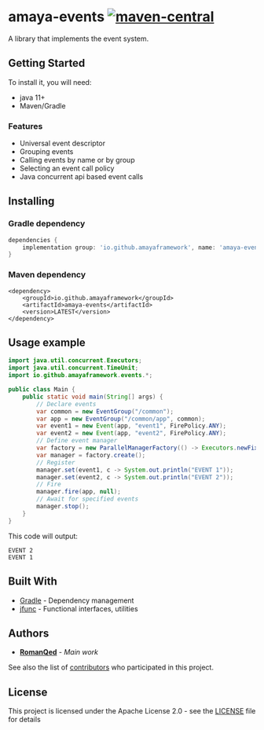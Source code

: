 # amaya-events [![maven-central](https://img.shields.io/maven-central/v/io.github.amayaframework/amaya-events?color=blue)](https://repo1.maven.org/maven2/io/github/amayaframework/amaya-events/)

A library that implements the event system.

## Getting Started

To install it, you will need:

* java 11+
* Maven/Gradle

### Features

* Universal event descriptor
* Grouping events
* Calling events by name or by group
* Selecting an event call policy
* Java concurrent api based event calls

## Installing

### Gradle dependency

```Groovy
dependencies {
    implementation group: 'io.github.amayaframework', name: 'amaya-events', version: 'LATEST'
}
```

### Maven dependency

```
<dependency>
    <groupId>io.github.amayaframework</groupId>
    <artifactId>amaya-events</artifactId>
    <version>LATEST</version>
</dependency>
```

## Usage example

```Java
import java.util.concurrent.Executors;
import java.util.concurrent.TimeUnit;
import io.github.amayaframework.events.*;

public class Main {
    public static void main(String[] args) {
        // Declare events
        var common = new EventGroup("/common");
        var app = new EventGroup("/common/app", common);
        var event1 = new Event(app, "event1", FirePolicy.ANY);
        var event2 = new Event(app, "event2", FirePolicy.ANY);
        // Define event manager
        var factory = new ParallelManagerFactory(() -> Executors.newFixedThreadPool(2));
        var manager = factory.create();
        // Register
        manager.set(event1, c -> System.out.println("EVENT 1"));
        manager.set(event2, c -> System.out.println("EVENT 2"));
        // Fire
        manager.fire(app, null);
        // Await for specified events
        manager.stop();
    }
}

```

This code will output:

```
EVENT 2
EVENT 1
```

## Built With

* [Gradle](https://gradle.org) - Dependency management
* [jfunc](https://github.com/RomanQed/jfunc) - Functional interfaces, utilities

## Authors

* **[RomanQed](https://github.com/RomanQed)** - *Main work*

See also the list of [contributors](https://github.com/AmayaFramework/amaya-events/contributors)
who participated in this project.

## License

This project is licensed under the Apache License 2.0 - see the [LICENSE](LICENSE) file for details
